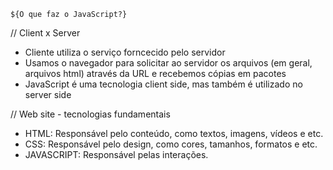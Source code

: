 `${O que faz o JavaScript?}`

// Client x Server

- Cliente utiliza o serviço forncecido pelo servidor
- Usamos o navegador para solicitar ao servidor os arquivos (em geral, arquivos html) através da URL e recebemos cópias em pacotes
- JavaScript é uma tecnologia client side, mas também é utilizado no server side

// Web site - tecnologias fundamentais

- HTML: Responsável pelo conteúdo, como textos, imagens, vídeos e etc.
- CSS: Responsável pelo design, como cores, tamanhos, formatos e etc.
- JAVASCRIPT: Responsável pelas interações.

